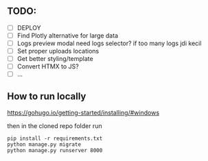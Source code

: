 ## TODO:
- [ ] DEPLOY
- [ ] Find Plotly alternative for large data
- [ ] Logs preview modal need logs selector? if too many logs jdi kecil
- [ ] Set proper uploads locations
- [ ] Get better styling/template
- [ ] Convert HTMX to JS?
- [ ] ...

## How to run locally
https://gohugo.io/getting-started/installing/#windows

then in the cloned repo folder run
``` 
pip install -r requirements.txt
python manage.py migrate
python manage.py runserver 8000
```